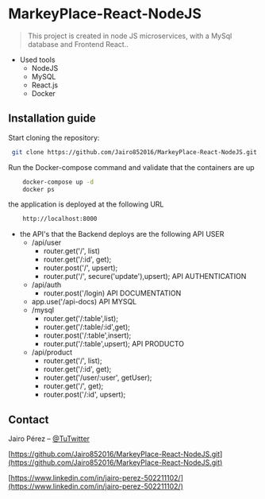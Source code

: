# MarkeyPlace-React-NodeJS
 
> This project is created in node JS microservices, with a MySql database and Frontend React..

* Used tools
    * NodeJS
    * MySQL
    * React.js
    * Docker



## Installation guide

Start cloning the repository:

```sh
 git clone https://github.com/Jairo852016/MarkeyPlace-React-NodeJS.git

```



Run the Docker-compose command and validate that the containers are up 

```sh
    docker-compose up -d 
    docker ps

```


the application is deployed at the following URL
```sh
    http://localhost:8000

```
* the API's that the Backend deploys are the following
    API USER
    *   /api/user
        * router.get('/', list)
        * router.get('/:id', get);
        * router.post('/', upsert);
        * router.put('/', secure('update'),upsert);
    API AUTHENTICATION
    * /api/auth
        * router.post('/login)
    API DOCUMENTATION
    * app.use('/api-docs)
    API MYSQL
    * /mysql
        * router.get('/:table',list);
        * router.get('/:table/:id',get);
        * router.post('/:table',insert);
        * router.put('/:table',upsert);
    API PRODUCTO
    * /api/product
        * router.get('/', list);
        * router.get('/:id', get);
        * router.get('/user/:user', getUser);
        * router.get('/', get);
        * router.post('/:id', upsert);

## Contact

Jairo Pérez – [@TuTwitter](https://twitter.com/jairo85cd1) 

[https://github.com/Jairo852016/MarkeyPlace-React-NodeJS.git](https://github.com/Jairo852016/MarkeyPlace-React-NodeJS.git)

[https://www.linkedin.com/in/jairo-perez-502211102/](https://www.linkedin.com/in/jairo-perez-502211102/)
